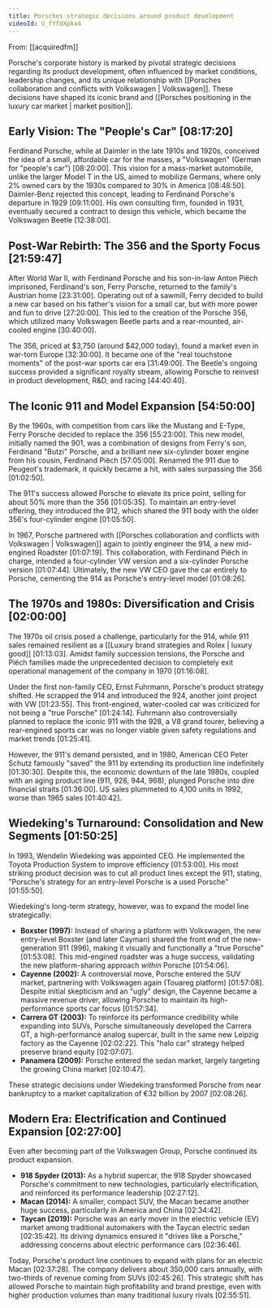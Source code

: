 ```yaml
---
title: Porsches strategic decisions around product development
videoId: V_fYfdXpkx4
---
```


From: [[acquiredfm]] <br/> 

Porsche's corporate history is marked by pivotal strategic decisions regarding its product development, often influenced by market conditions, leadership changes, and its unique relationship with [[Porsches collaboration and conflicts with Volkswagen | Volkswagen]]. These decisions have shaped its iconic brand and [[Porsches positioning in the luxury car market | market position]].

## Early Vision: The "People's Car" <a class="yt-timestamp" data-t="08:17:20">[08:17:20]</a>

Ferdinand Porsche, while at Daimler in the late 1910s and 1920s, conceived the idea of a small, affordable car for the masses, a "Volkswagen" (German for "people's car") <a class="yt-timestamp" data-t="08:20:00">[08:20:00]</a>. This vision for a mass-market automobile, unlike the larger Model T in the US, aimed to mobilize Germans, where only 2% owned cars by the 1930s compared to 30% in America <a class="yt-timestamp" data-t="08:48:50">[08:48:50]</a>. Daimler-Benz rejected this concept, leading to Ferdinand Porsche's departure in 1929 <a class="yt-timestamp" data-t="09:11:00">[09:11:00]</a>. His own consulting firm, founded in 1931, eventually secured a contract to design this vehicle, which became the Volkswagen Beetle <a class="yt-timestamp" data-t="12:38:00">[12:38:00]</a>.

## Post-War Rebirth: The 356 and the Sporty Focus <a class="yt-timestamp" data-t="21:59:47">[21:59:47]</a>

After World War II, with Ferdinand Porsche and his son-in-law Anton Piëch imprisoned, Ferdinand's son, Ferry Porsche, returned to the family's Austrian home <a class="yt-timestamp" data-t="23:31:00">[23:31:00]</a>. Operating out of a sawmill, Ferry decided to build a new car based on his father's vision for a small car, but with more power and fun to drive <a class="yt-timestamp" data-t="27:20:00">[27:20:00]</a>. This led to the creation of the Porsche 356, which utilized many Volkswagen Beetle parts and a rear-mounted, air-cooled engine <a class="yt-timestamp" data-t="30:40:00">[30:40:00]</a>.

The 356, priced at $3,750 (around $42,000 today), found a market even in war-torn Europe <a class="yt-timestamp" data-t="32:30:00">[32:30:00]</a>. It became one of the "real touchstone moments" of the post-war sports car era <a class="yt-timestamp" data-t="31:49:00">[31:49:00]</a>. The Beetle's ongoing success provided a significant royalty stream, allowing Porsche to reinvest in product development, R&D, and racing <a class="yt-timestamp" data-t="44:40:00">[44:40:40]</a>.

## The Iconic 911 and Model Expansion <a class="yt-timestamp" data-t="54:50:00">[54:50:00]</a>

By the 1960s, with competition from cars like the Mustang and E-Type, Ferry Porsche decided to replace the 356 <a class="yt-timestamp" data-t="55:23:00">[55:23:00]</a>. This new model, initially named the 901, was a combination of designs from Ferry's son, Ferdinand "Butzi" Porsche, and a brilliant new six-cylinder boxer engine from his cousin, Ferdinand Piëch <a class="yt-timestamp" data-t="57:05:00">[57:05:00]</a>. Renamed the 911 due to Peugeot's trademark, it quickly became a hit, with sales surpassing the 356 <a class="yt-timestamp" data-t="01:02:50">[01:02:50]</a>.

The 911's success allowed Porsche to elevate its price point, selling for about 50% more than the 356 <a class="yt-timestamp" data-t="01:05:35">[01:05:35]</a>. To maintain an entry-level offering, they introduced the 912, which shared the 911 body with the older 356's four-cylinder engine <a class="yt-timestamp" data-t="01:05:50">[01:05:50]</a>.

In 1967, Porsche partnered with [[Porsches collaboration and conflicts with Volkswagen | Volkswagen]] again to jointly engineer the 914, a new mid-engined Roadster <a class="yt-timestamp" data-t="01:07:19">[01:07:19]</a>. This collaboration, with Ferdinand Piëch in charge, intended a four-cylinder VW version and a six-cylinder Porsche version <a class="yt-timestamp" data-t="01:07:44">[01:07:44]</a>. Ultimately, the new VW CEO gave the car entirely to Porsche, cementing the 914 as Porsche's entry-level model <a class="yt-timestamp" data-t="01:08:26">[01:08:26]</a>.

## The 1970s and 1980s: Diversification and Crisis <a class="yt-timestamp" data-t="02:00:00">[02:00:00]</a>

The 1970s oil crisis posed a challenge, particularly for the 914, while 911 sales remained resilient as a [[Luxury brand strategies and Rolex | luxury good]] <a class="yt-timestamp" data-t="01:13:03">[01:13:03]</a>. Amidst family succession tensions, the Porsche and Piëch families made the unprecedented decision to completely exit operational management of the company in 1970 <a class="yt-timestamp" data-t="01:16:08">[01:16:08]</a>.

Under the first non-family CEO, Ernst Fuhrmann, Porsche's product strategy shifted. He scrapped the 914 and introduced the 924, another joint project with VW <a class="yt-timestamp" data-t="01:23:55">[01:23:55]</a>. This front-engined, water-cooled car was criticized for not being a "true Porsche" <a class="yt-timestamp" data-t="01:24:14">[01:24:14]</a>. Fuhrmann also controversially planned to replace the iconic 911 with the 928, a V8 grand tourer, believing a rear-engined sports car was no longer viable given safety regulations and market trends <a class="yt-timestamp" data-t="01:25:41">[01:25:41]</a>.

However, the 911's demand persisted, and in 1980, American CEO Peter Schutz famously "saved" the 911 by extending its production line indefinitely <a class="yt-timestamp" data-t="01:30:30">[01:30:30]</a>. Despite this, the economic downturn of the late 1980s, coupled with an aging product line (911, 928, 944, 968), plunged Porsche into dire financial straits <a class="yt-timestamp" data-t="01:36:00">[01:36:00]</a>. US sales plummeted to 4,100 units in 1992, worse than 1965 sales <a class="yt-timestamp" data-t="01:40:42">[01:40:42]</a>.

## Wiedeking's Turnaround: Consolidation and New Segments <a class="yt-timestamp" data-t="01:50:25">[01:50:25]</a>

In 1993, Wendelin Wiedeking was appointed CEO. He implemented the Toyota Production System to improve efficiency <a class="yt-timestamp" data-t="01:53:00">[01:53:00]</a>. His most striking product decision was to cut all product lines except the 911, stating, "Porsche's strategy for an entry-level Porsche is a used Porsche" <a class="yt-timestamp" data-t="01:55:50">[01:55:50]</a>.

Wiedeking's long-term strategy, however, was to expand the model line strategically:
*   **Boxster (1997):** Instead of sharing a platform with Volkswagen, the new entry-level Boxster (and later Cayman) shared the front end of the new-generation 911 (996), making it visually and functionally a "true Porsche" <a class="yt-timestamp" data-t="01:53:08">[01:53:08]</a>. This mid-engined roadster was a huge success, validating the new platform-sharing approach *within* Porsche <a class="yt-timestamp" data-t="01:54:06">[01:54:06]</a>.
*   **Cayenne (2002):** A controversial move, Porsche entered the SUV market, partnering with Volkswagen again (Touareg platform) <a class="yt-timestamp" data-t="01:57:08">[01:57:08]</a>. Despite initial skepticism and an "ugly" design, the Cayenne became a massive revenue driver, allowing Porsche to maintain its high-performance sports car focus <a class="yt-timestamp" data-t="01:57:34">[01:57:34]</a>.
*   **Carrera GT (2003):** To reinforce its performance credibility while expanding into SUVs, Porsche simultaneously developed the Carrera GT, a high-performance analog supercar, built in the same new Leipzig factory as the Cayenne <a class="yt-timestamp" data-t="02:02:22">[02:02:22]</a>. This "halo car" strategy helped preserve brand equity <a class="yt-timestamp" data-t="02:07:07">[02:07:07]</a>.
*   **Panamera (2009):** Porsche entered the sedan market, largely targeting the growing China market <a class="yt-timestamp" data-t="02:10:47">[02:10:47]</a>.

These strategic decisions under Wiedeking transformed Porsche from near bankruptcy to a market capitalization of €32 billion by 2007 <a class="yt-timestamp" data-t="02:08:26">[02:08:26]</a>.

## Modern Era: Electrification and Continued Expansion <a class="yt-timestamp" data-t="02:27:00">[02:27:00]</a>

Even after becoming part of the Volkswagen Group, Porsche continued its product expansion.
*   **918 Spyder (2013):** As a hybrid supercar, the 918 Spyder showcased Porsche's commitment to new technologies, particularly electrification, and reinforced its performance leadership <a class="yt-timestamp" data-t="02:27:12">[02:27:12]</a>.
*   **Macan (2014):** A smaller, compact SUV, the Macan became another huge success, particularly in America and China <a class="yt-timestamp" data-t="02:34:42">[02:34:42]</a>.
*   **Taycan (2019):** Porsche was an early mover in the electric vehicle (EV) market among traditional automakers with the Taycan electric sedan <a class="yt-timestamp" data-t="02:35:42">[02:35:42]</a>. Its driving dynamics ensured it "drives like a Porsche," addressing concerns about electric performance cars <a class="yt-timestamp" data-t="02:36:46">[02:36:46]</a>.

Today, Porsche's product line continues to expand with plans for an electric Macan <a class="yt-timestamp" data-t="02:37:28">[02:37:28]</a>. The company delivers about 350,000 cars annually, with two-thirds of revenue coming from SUVs <a class="yt-timestamp" data-t="02:45:26">[02:45:26]</a>. This strategic shift has allowed Porsche to maintain high profitability and brand prestige, even with higher production volumes than many traditional luxury rivals <a class="yt-timestamp" data-t="02:55:51">[02:55:51]</a>.